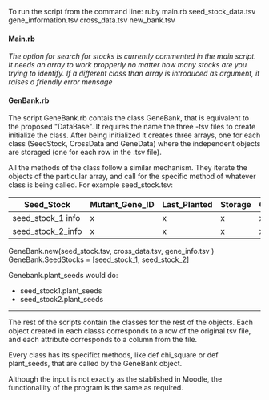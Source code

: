 To run the script from the command line:
  ruby main.rb seed_stock_data.tsv gene_information.tsv cross_data.tsv new_bank.tsv

#### Main.rb

*The option for search for stocks is currently commented in the main script. It needs an array to work propperly no matter how many stocks are you trying to identify. If a different class than array is introduced as argument, it raises a friendly error mensage*

#### GenBank.rb

The script GeneBank.rb contais the class GeneBank, that is equivalent to the proposed "DataBase". It requires the name the three -tsv files to create initialize the class. After being initialized it creates three arrays, one for each class (SeedStock, CrossData and GeneData) where the independent objects are storaged (one for each row in the .tsv file).

All the methods of the class follow a similar mechanism. They iterate the objects of the particular array, and call for the specific method of whatever class is being called.
For example
seed_stock.tsv:

| Seed_Stock | Mutant_Gene_ID |Last_Planted | Storage | Grams_Remaining |
|------------|----------------|-------------|---------|-----------------|
| seed_stock_1 info | x | x | x | x                                      |
| seed_stock_2_info  | x | x | x | x | 

GeneBank.new(seed_stock.tsv, cross_data.tsv, gene_info.tsv )
GeneBank.SeedStocks = [seed_stock_1, seed_stock_2]

Genebank.plant_seeds would do:
+ seed_stock1.plant_seeds
+ seed_stock2.plant_seeds
------------------------------------------------------------------------------------------------------------------------------------------------------------------------

The rest of the scripts contain the classes for the rest of the objects. Each object created in each classs corresponds to a row of the original tsv file, and each attribute corresponds to a column from the file. 

Every class has its specifict methods, like def chi_square or def plant_seeds, that are called by the GeneBank object.

Although the input is not exactly as the stablished in Moodle, the functionallity of the program is the same as required.

